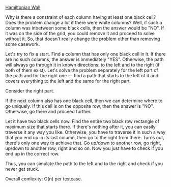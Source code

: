 [Hamiltonian Wall](https://codeforces.com/problemset/problem/1766/C)

Why is there a constraint of each column having at least one black cell? Does the problem change a lot if there were white columns? Well, if such a column was inbetween some black cells, then the answer would be "NO". If it was on the side of the grid, you could remove it and proceed to solve without it. So, that doesn't really change the problem other than removing some casework.

Let's try to fix a start. Find a column that has only one black cell in it. If there are no such columns, the answer is immediately "YES". Otherwise, the path will always go through it in known directions: to the left and to the right (if both of them exist). Let's solve the problem separately for the left part of the path and for the right one — find a path that starts to the left of it and covers everything to the left and the same for the right part.

Consider the right part.

If the next column also has one black cell, then we can determine where to go uniquely. If this cell is on the opposite row, then the answer is "NO". Otherwise, go there and proceed further.

Let it have two black cells now. Find the entire two black row rectangle of maximum size that starts there. If there's nothing after it, you can easily traverse it any way you like. Otherwise, you have to traverse it in such a way that you end up in its last column, then go to the right from there. Turns out, there's only one way to achieve that. Go up/down to another row, go right, up/down to another row, right and so on. Now you just have to check if you end up in the correct row.

Thus, you can simulate the path to the left and to the right and check if you never get stuck.

Overall comlexity: O(n)
 per testcase.